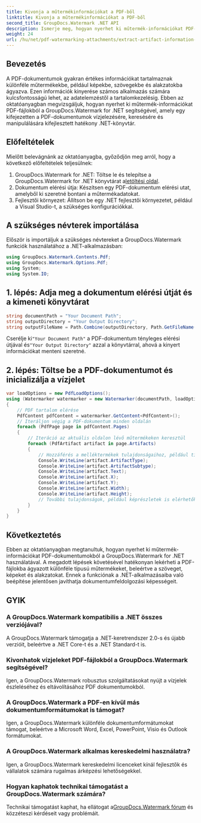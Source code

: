 ```yaml
---
title: Kivonja a műtermékinformációkat a PDF-ből
linktitle: Kivonja a műtermékinformációkat a PDF-ből
second_title: GroupDocs.Watermark .NET API
description: Ismerje meg, hogyan nyerhet ki műtermék-információkat PDF-fájlokból a GroupDocs.Watermark for .NET segítségével. Növelje dokumentumfeldolgozási képességeit.
weight: 24
url: /hu/net/pdf-watermarking-attachments/extract-artifact-information-pdf/
---
```

## Bevezetés
A PDF-dokumentumok gyakran értékes információkat tartalmaznak különféle műtermékekbe, például képekbe, szövegekbe és alakzatokba ágyazva. Ezen információk kinyerése számos alkalmazás számára kulcsfontosságú lehet, az adatelemzéstől a tartalomkezelésig. Ebben az oktatóanyagban megvizsgáljuk, hogyan nyerhet ki műtermék-információkat PDF-fájlokból a GroupDocs.Watermark for .NET segítségével, amely egy kifejezetten a PDF-dokumentumok vízjelezésére, keresésére és manipulálására kifejlesztett hatékony .NET-könyvtár.
## Előfeltételek
Mielőtt belevágnánk az oktatóanyagba, győződjön meg arról, hogy a következő előfeltételek teljesülnek:
1.  GroupDocs.Watermark for .NET: Töltse le és telepítse a GroupDocs.Watermark for .NET könyvtárat a[letöltési oldal](https://releases.groupdocs.com/Watermark/net/).
2. Dokumentum elérési útja: Készítsen egy PDF-dokumentum elérési utat, amelyből ki szeretné bontani a műtermékadatokat.
3. Fejlesztői környezet: Állítson be egy .NET fejlesztői környezetet, például a Visual Studio-t, a szükséges konfigurációkkal.

## A szükséges névterek importálása
Először is importáljuk a szükséges névtereket a GroupDocs.Watermark funkciók használatához a .NET-alkalmazásban:
```csharp
using GroupDocs.Watermark.Contents.Pdf;
using GroupDocs.Watermark.Options.Pdf;
using System;
using System.IO;
```
## 1. lépés: Adja meg a dokumentum elérési útját és a kimeneti könyvtárat
```csharp
string documentPath = "Your Document Path";
string outputDirectory = "Your Output Directory";
string outputFileName = Path.Combine(outputDirectory, Path.GetFileName(documentPath));
```
 Cserélje ki`"Your Document Path"` a PDF-dokumentum tényleges elérési útjával és`"Your Output Directory"` azzal a könyvtárral, ahová a kinyert információkat menteni szeretné.
## 2. lépés: Töltse be a PDF-dokumentumot és inicializálja a vízjelet
```csharp
var loadOptions = new PdfLoadOptions();
using (Watermarker watermarker = new Watermarker(documentPath, loadOptions))
{
    // PDF tartalom elérése
    PdfContent pdfContent = watermarker.GetContent<PdfContent>();
    // Iteráljon végig a PDF-dokumentum minden oldalán
    foreach (PdfPage page in pdfContent.Pages)
    {
        // Iteráció az aktuális oldalon lévő műtermékeken keresztül
        foreach (PdfArtifact artifact in page.Artifacts)
        {
            // Hozzáférés a melléktermékek tulajdonságaihoz, például típushoz, pozícióhoz és tartalomhoz
            Console.WriteLine(artifact.ArtifactType);
            Console.WriteLine(artifact.ArtifactSubtype);
            Console.WriteLine(artifact.Text);
            Console.WriteLine(artifact.X);
            Console.WriteLine(artifact.Y);
            Console.WriteLine(artifact.Width);
            Console.WriteLine(artifact.Height);
            // További tulajdonságok, például képrészletek is elérhetők, ha vannak
        }
    }
}
```

## Következtetés
Ebben az oktatóanyagban megtanultuk, hogyan nyerhet ki műtermék-információkat PDF-dokumentumokból a GroupDocs.Watermark for .NET használatával. A megadott lépések követésével hatékonyan lekérheti a PDF-fájlokba ágyazott különféle típusú műtermékeket, beleértve a szöveget, képeket és alakzatokat. Ennek a funkciónak a .NET-alkalmazásaiba való beépítése jelentősen javíthatja dokumentumfeldolgozási képességeit.
## GYIK
### A GroupDocs.Watermark kompatibilis a .NET összes verziójával?
A GroupDocs.Watermark támogatja a .NET-keretrendszer 2.0-s és újabb verzióit, beleértve a .NET Core-t és a .NET Standard-t is.
### Kivonhatok vízjeleket PDF-fájlokból a GroupDocs.Watermark segítségével?
Igen, a GroupDocs.Watermark robusztus szolgáltatásokat nyújt a vízjelek észleléséhez és eltávolításához PDF dokumentumokból.
### A GroupDocs.Watermark a PDF-en kívül más dokumentumformátumokat is támogat?
Igen, a GroupDocs.Watermark különféle dokumentumformátumokat támogat, beleértve a Microsoft Word, Excel, PowerPoint, Visio és Outlook formátumokat.
### A GroupDocs.Watermark alkalmas kereskedelmi használatra?
Igen, a GroupDocs.Watermark kereskedelmi licenceket kínál fejlesztők és vállalatok számára rugalmas árképzési lehetőségekkel.
### Hogyan kaphatok technikai támogatást a GroupDocs.Watermark számára?
 Technikai támogatást kaphat, ha ellátogat a[GroupDocs.Watermark fórum](https://forum.groupdocs.com/c/watermark/19) és közzéteszi kérdéseit vagy problémáit.